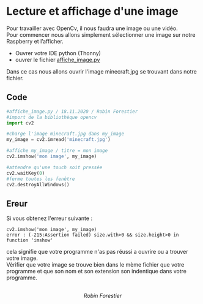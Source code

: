 # Lecture et affichage d'une image

Pour travailler avec OpenCv, il nous faudra une image ou une vidéo. <br>
Pour commencer nous allons simplement sélectionner une image sur notre Raspberry et l’afficher.

- Ouvrer votre IDE python (Thonny)
- ouvrer le fichier [affiche_image.py](http://172.16.32.230/Forestier/reconnaissance-visuel/blob/master/5_Programmation/test/1_affichage_image/affiche_image.py)

Dans ce cas nous allons ouvrir l'image minecraft.jpg se trouvant dans notre fichier.

## Code

```python
#affiche_image.py / 18.11.2020 / Robin Forestier
#import de la bibliothèque opencv
import cv2

#charge l'image minecraft.jpg dans my_image
my_image = cv2.imread('minecraft.jpg') 

#affiche my_image / titre = mon image
cv2.imshow('mon image', my_image)

#attendre qu'une touch soit pressée
cv2.waitKey(0)
#ferme toutes les fenêtre
cv2.destroyAllWindows()

```

## Ereur

Si vous obtenez l'erreur suivante :

>>>
`cv2.imshow('mon image', my_image)` <br>
`error : (-215:Assertion failed) size.with>0 && size.height>0 in function 'imshow' ` 
>>>

cela signifie que votre programme n'as pas réussi a ouvrire ou a trouver votre image. <br>
Vérifier que votre image se trouve bien dans le mème fichier que votre programme et que son nom et son extension son indentique dans votre programme.


<h2> </h2>

<div align="center">
    <i>Robin Forestier</i>
</div>
